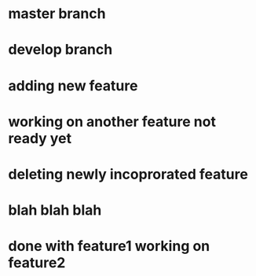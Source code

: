 # master branch
# develop branch
# adding new feature
# working on another feature not ready yet
# deleting newly incoprorated feature
# blah blah blah
# done with feature1 working on feature2
